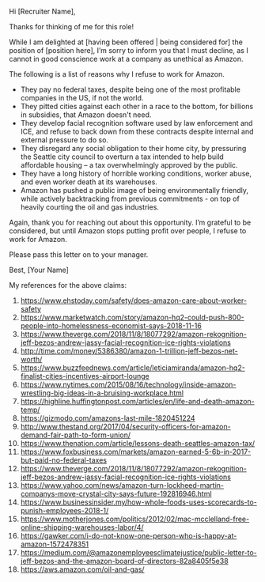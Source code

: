Hi [Recruiter Name],

Thanks for thinking of me for this role!

While I am delighted at [having been offered | being considered for] the position of [position here], I’m sorry to inform you that I must decline, as I cannot in good conscience work at a company as unethical as Amazon.

The following is a list of reasons why I refuse to work for Amazon.

- They pay no federal taxes, despite being one of the most profitable companies in the US, if not the world.
- They pitted cities against each other in a race to the bottom, for billions in subsidies, that Amazon doesn't need.
- They develop facial recognition software used by law enforcement and ICE, and refuse to back down from these contracts despite internal and external pressure to do so.
- They disregard any social obligation to their home city, by pressuring the Seattle city council to overturn a tax intended to help build affordable housing – a tax overwhelmingly approved by the public.
- They have a long history of horrible working conditions, worker abuse, and even worker death at its warehouses.
- Amazon has pushed a public image of being environmentally friendly, while actively backtracking from previous commitments - on top of heavily courting the oil and gas industries.

Again, thank you for reaching out about this opportunity. I’m grateful to be considered, but until Amazon stops putting profit over people, I refuse to work for Amazon.

Please pass this letter on to your manager.

Best,
[Your Name]

My references for the above claims:
1. https://www.ehstoday.com/safety/does-amazon-care-about-worker-safety
2. https://www.marketwatch.com/story/amazon-hq2-could-push-800-people-into-homelessness-economist-says-2018-11-16
3. https://www.theverge.com/2018/11/8/18077292/amazon-rekognition-jeff-bezos-andrew-jassy-facial-recognition-ice-rights-violations
4. http://time.com/money/5386380/amazon-1-trillion-jeff-bezos-net-worth/
5. https://www.buzzfeednews.com/article/leticiamiranda/amazon-hq2-finalist-cities-incentives-airport-lounge
6. https://www.nytimes.com/2015/08/16/technology/inside-amazon-wrestling-big-ideas-in-a-bruising-workplace.html
7. https://highline.huffingtonpost.com/articles/en/life-and-death-amazon-temp/
8. https://gizmodo.com/amazons-last-mile-1820451224
9. http://www.thestand.org/2017/04/security-officers-for-amazon-demand-fair-path-to-form-union/
10. https://www.thenation.com/article/lessons-death-seattles-amazon-tax/
11. https://www.foxbusiness.com/markets/amazon-earned-5-6b-in-2017-but-paid-no-federal-taxes
12. https://www.theverge.com/2018/11/8/18077292/amazon-rekognition-jeff-bezos-andrew-jassy-facial-recognition-ice-rights-violations
13. https://www.yahoo.com/news/amazon-turn-lockheed-martin-companys-move-crystal-city-says-future-192816946.html
14. https://www.businessinsider.my/how-whole-foods-uses-scorecards-to-punish-employees-2018-1/
15. https://www.motherjones.com/politics/2012/02/mac-mcclelland-free-online-shipping-warehouses-labor/4/
16. https://gawker.com/i-do-not-know-one-person-who-is-happy-at-amazon-1572478351
17. https://medium.com/@amazonemployeesclimatejustice/public-letter-to-jeff-bezos-and-the-amazon-board-of-directors-82a8405f5e38
18. https://aws.amazon.com/oil-and-gas/
